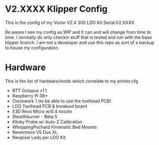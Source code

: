 # V2.XXXX Klipper Config
This is the config of my Voron V2.4 300 LDO Kit Serial:V2.XXXX

Be aware I see my config as WIP and it can and will change from time to time. I normally do only checkin stuff that is tested and run with the base klipper branch. I am not a developer and use this repo as sort of a backup to house my configuration.

# Hardware
This is the list of hardware/mods which correlate to my printer.cfg
* BTT Octopus v1.1
* Raspberry Pi 3B+
* Clockwork 1 (to be able to use the toolhead PCB)
* LDO Toolhead PCB & breakout board
* E3D Revo Micro w/0.4 nozzle
* Stealthburner - Beta 5
* Klicky Probe w/ Auto-Z Calibration
* WhoppingPochard Kinematic Bed Mounts
* Nevermore V5 Duo XL
* Neopixel Leds per LDO Kit
